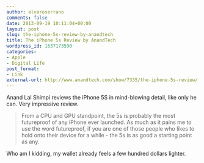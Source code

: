 ```yaml
---
author: alvaroserrano
comments: false
date: 2013-09-19 10:11:04+00:00
layout: post
slug: the-iphone-5s-review-by-anandtech
title: The iPhone 5s Review by AnandTech
wordpress_id: 1637173590
categories:
- Apple
- Digital Life
post_format:
- Link
external-url: http://www.anandtech.com/show/7335/the-iphone-5s-review/
---
```


Anand Lal Shimpi reviews the iPhone 5S in mind-blowing detail, like only he can. Very impressive review.



<blockquote>From a CPU and GPU standpoint, the 5s is probably the most futureproof of any iPhone ever launched. As much as it pains me to use the word futureproof, if you are one of those people who likes to hold onto their device for a while - the 5s is as good a starting point as any.</blockquote>



Who am I kidding, my wallet already feels a few hundred dollars lighter.
